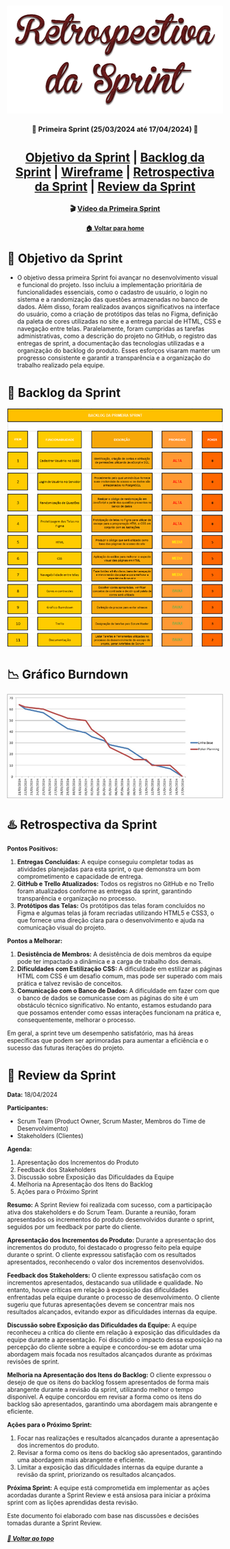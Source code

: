  <div  align="center">

[![Sprint Backlog](./Retrospectiva%20da%20Sprint.png)](./Retrospectiva%20da%20Sprint.png)

### :date: Primeira Sprint (25/03/2024 até 17/04/2024) :date:

</div>
<h1>
<div align="center"> 
<a  href="#dart-objetivo-da-sprint">Objetivo da Sprint</a> | <a  href="#triangular_flag_on_post-backlog-da-sprint">Backlog da Sprint</a> | <a  href="https://www.figma.com/file/tEjptBqB0HKKHZAePffXuG/prototipagem-api-v2-ok?type=design&node-id=0-1&mode=design&t=gnRlBIMvnWQW3kTb-0">Wireframe</a> | <a  href="#hotsprings-retrospectiva-da-sprint">Retrospectiva da Sprint</a> | <a  href="#pushpin-review-da-sprint">Review da Sprint</a>
</h1>
</div>

<div align="center">

### :clapper: [Vídeo da Primeira Sprint](https://www.youtube.com/watch?v=FN56CLTitO8)

</div>

<div align="center">

#### [:house: Voltar para home](https://github.com/Golden-Hive-Solutions/API-DSM-1SEM-2024)

</div>

# :dart: Objetivo da Sprint

- O objetivo dessa primeira Sprint foi avançar no desenvolvimento visual e funcional do projeto. Isso incluiu a implementação prioritária de funcionalidades essenciais, como o cadastro de usuário, o login no sistema e a randomização das questões armazenadas no banco de dados. Além disso, foram realizados avanços significativos na interface do usuário, como a criação de protótipos das telas no Figma, definição da paleta de cores utilizadas no site e a entrega parcial de HTML, CSS e navegação entre telas. Paralelamente, foram cumpridas as tarefas administrativas, como a descrição do projeto no GitHub, o registro das entregas de sprint, a documentação das tecnologias utilizadas e a organização do backlog do produto. Esses esforços visaram manter um progresso consistente e garantir a transparência e a organização do trabalho realizado pela equipe.

# :triangular_flag_on_post: Backlog da Sprint

[![Backlog da Sprint](./Golden%20Hive%20Solutions%20Backlog.PNG)](./Golden%20Hive%20Solutions%20Backlog.PNG)

# :chart_with_downwards_trend: Gráfico Burndown

[![Burndown Primeira Sprint](./Burndown%20Sprint%201.jpg)](./Burndown%20Sprint%201.jpg)

# :hotsprings: Retrospectiva da Sprint

**Pontos Positivos:**
1. **Entregas Concluídas:** A equipe conseguiu completar todas as atividades planejadas para esta sprint, o que demonstra um bom comprometimento e capacidade de entrega.
2. **GitHub e Trello Atualizados:** Todos os registros no GitHub e no Trello foram atualizados conforme as entregas da sprint, garantindo transparência e organização no processo.
3. **Protótipos das Telas:** Os protótipos das telas foram concluídos no Figma e algumas telas já foram recriadas utilizando HTML5 e CSS3, o que fornece uma direção clara para o desenvolvimento e ajuda na comunicação visual do projeto.

**Pontos a Melhorar:**
1. **Desistência de Membros:** A desistência de dois membros da equipe pode ter impactado a dinâmica e a carga de trabalho dos demais.
2. **Dificuldades com Estilização CSS:** A dificuldade em estilizar as páginas HTML com CSS é um desafio comum, mas pode ser superado com mais prática e talvez revisão de conceitos.
3. **Comunicação com o Banco de Dados:** A dificuldade em fazer com que o banco de dados se comunicasse com as páginas do site é um obstáculo técnico significativo. No entanto, estamos estudando para que possamos entender como essas interações funcionam na prática e, consequentemente, melhorar o processo.

Em geral, a sprint teve um desempenho satisfatório, mas há áreas específicas que podem ser aprimoradas para aumentar a eficiência e o sucesso das futuras iterações do projeto.

# :pushpin: Review da Sprint

**Data:** 18/04/2024

**Participantes:**
- Scrum Team (Product Owner, Scrum Master, Membros do Time de Desenvolvimento)
- Stakeholders (Clientes)

**Agenda:**
1. Apresentação dos Incrementos do Produto
2. Feedback dos Stakeholders
3. Discussão sobre Exposição das Dificuldades da Equipe
4. Melhoria na Apresentação dos Itens do Backlog
5. Ações para o Próximo Sprint

**Resumo:**
A Sprint Review foi realizada com sucesso, com a participação ativa dos stakeholders e do Scrum Team. Durante a reunião, foram apresentados os incrementos do produto desenvolvidos durante o sprint, seguidos por um feedback por parte do cliente.

**Apresentação dos Incrementos do Produto:**
Durante a apresentação dos incrementos do produto, foi destacado o progresso feito pela equipe durante o sprint. O cliente expressou satisfação com os resultados apresentados, reconhecendo o valor dos incrementos desenvolvidos.

**Feedback dos Stakeholders:**
O cliente expressou satisfação com os incrementos apresentados, destacando sua utilidade e qualidade. No entanto, houve críticas em relação à exposição das dificuldades enfrentadas pela equipe durante o processo de desenvolvimento. O cliente sugeriu que futuras apresentações devem se concentrar mais nos resultados alcançados, evitando expor as dificuldades internas da equipe.

**Discussão sobre Exposição das Dificuldades da Equipe:**
A equipe reconheceu a crítica do cliente em relação à exposição das dificuldades da equipe durante a apresentação. Foi discutido o impacto dessa exposição na percepção do cliente sobre a equipe e concordou-se em adotar uma abordagem mais focada nos resultados alcançados durante as próximas revisões de sprint.

**Melhoria na Apresentação dos Itens do Backlog:**
O cliente expressou o desejo de que os itens do backlog fossem apresentados de forma mais abrangente durante a revisão da sprint, utilizando melhor o tempo disponível. A equipe concordou em revisar a forma como os itens do backlog são apresentados, garantindo uma abordagem mais abrangente e eficiente.

**Ações para o Próximo Sprint:**
1. Focar nas realizações e resultados alcançados durante a apresentação dos incrementos do produto.
2. Revisar a forma como os itens do backlog são apresentados, garantindo uma abordagem mais abrangente e eficiente.
3. Limitar a exposição das dificuldades internas da equipe durante a revisão da sprint, priorizando os resultados alcançados.

**Próxima Sprint:**
A equipe está comprometida em implementar as ações acordadas durante a Sprint Review e está ansiosa para iniciar a próxima sprint com as lições aprendidas desta revisão.

Este documento foi elaborado com base nas discussões e decisões tomadas durante a Sprint Review.

##### [:rocket: Voltar ao topo ](#dart-objetivo-da-sprint)
